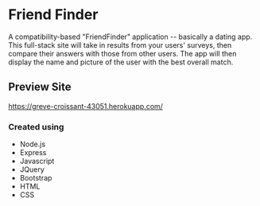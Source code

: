 # Friend Finder
A compatibility-based "FriendFinder" application -- basically a dating app. This full-stack site will take in results from your users' surveys, then compare their answers with those from other users. The app will then display the name and picture of the user with the best overall match.

## Preview Site
https://greve-croissant-43051.herokuapp.com/

 ### Created using
 - Node.js
 - Express
 - Javascript
 - JQuery
 - Bootstrap
 - HTML
 - CSS